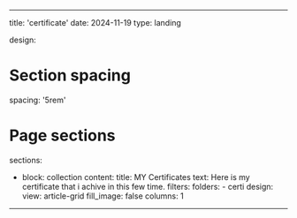
---
title: 'certificate'
date: 2024-11-19
type: landing

design:
  # Section spacing
  spacing: '5rem'

# Page sections
sections:
  - block: collection
    content:
      title: MY Certificates
      text: Here is my certificate that i achive in this few time.
      filters:
        folders:
          - certi
    design:
      view: article-grid
      fill_image: false
      columns: 1
---
